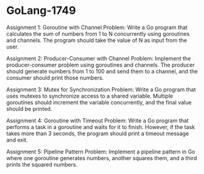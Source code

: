 # GoLang-1749

Assignment 1: Goroutine with Channel Problem: Write a Go program that calculates the sum of numbers from 1 to N concurrently using goroutines and channels. The program should take the value of N as input from the user.

Assignment 2: Producer-Consumer with Channel Problem: Implement the producer-consumer problem using goroutines and channels. The producer should generate numbers from 1 to 100 and send them to a channel, and the consumer should print those numbers.

Assignment 3: Mutex for Synchronization Problem: Write a Go program that uses mutexes to synchronize access to a shared variable. Multiple goroutines should increment the variable concurrently, and the final value should be printed.

Assignment 4: Goroutine with Timeout Problem: Write a Go program that performs a task in a goroutine and waits for it to finish. However, if the task takes more than 3 seconds, the program should print a timeout message and exit.

Assignment 5: Pipeline Pattern Problem: Implement a pipeline pattern in Go where one goroutine generates numbers, another squares them, and a third prints the squared numbers.